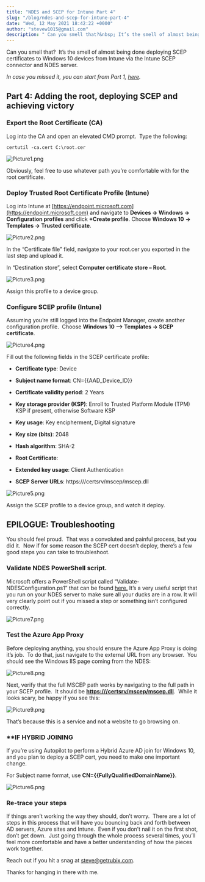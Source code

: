```yaml
---
title: "NDES and SCEP for Intune Part 4"
slug: "/blog/ndes-and-scep-for-intune-part-4"
date: "Wed, 12 May 2021 18:42:22 +0000"
author: "stevew1015@gmail.com"
description: " Can you smell that?&nbsp; It’s the smell of almost being done deploying SCEP certificates to Windows 10 devices from Intune via the Intune SCEP connector and NDES server. In case you missed it, you can start from Part 1, here.Part 4: Adding the root, deploying SCEP and achieving"
---
```


Can you smell that?  It’s the smell of almost being done deploying SCEP certificates to Windows 10 devices from Intune via the Intune SCEP connector and NDES server.

_In case you missed it, you can start from Part 1,_ [_here_](https://www.getrubix.com/blog/ndes-and-scep-for-intune-part-1)_._

**Part 4: Adding the root, deploying SCEP and achieving victory**
-----------------------------------------------------------------

### **Export the Root Certificate (CA)**

Log into the CA and open an elevated CMD prompt.  Type the following:

```
certutil -ca.cert C:\root.cer
```

![Picture1.png](https://getrubixsitecms.blob.core.windows.net/public-assets/content/v1/5dd365a31aa1fd743bc30b8e/1620844082586-IK38KPUSED1GWDIHAHL1/Picture1.png)

Obviously, feel free to use whatever path you’re comfortable with for the root certificate.

### **Deploy Trusted Root Certificate Profile (Intune)**

Log into Intune at [https://endpoint.microsoft.com](https://endpoint.microsoft.com) and navigate to **Devices -> Windows -> Configuration profiles** and click **+Create profile**. Choose **Windows 10** **\-> Templates -> Trusted certificate**.

![Picture2.png](https://getrubixsitecms.blob.core.windows.net/public-assets/content/v1/5dd365a31aa1fd743bc30b8e/1620844124943-PIJ7DKFWOPCW2HFV5MR9/Picture2.png)

In the “Certificate file” field, navigate to your root.cer you exported in the last step and upload it.

In “Destination store”, select **Computer certificate store – Root**.

![Picture3.png](https://getrubixsitecms.blob.core.windows.net/public-assets/content/v1/5dd365a31aa1fd743bc30b8e/1620844189456-D142NHAIMWHENXMPN2IV/Picture3.png)

Assign this profile to a device group.

### **Configure SCEP profile (Intune)**

Assuming you’re still logged into the Endpoint Manager, create another configuration profile.  Choose **Windows 10 –> Templates -> SCEP certificate**. 

![Picture4.png](https://getrubixsitecms.blob.core.windows.net/public-assets/content/v1/5dd365a31aa1fd743bc30b8e/1620844200395-OE1DZ26TK9HC3B4S2JWK/Picture4.png)

Fill out the following fields in the SCEP certificate profile:

-   **Certificate type**: Device
    
-   **Subject name format**: CN={{AAD\_Device\_ID}}
    
-   **Certificate validity period**: 2 Years
    
-   **Key storage provider (KSP)**: Enroll to Trusted Platform Module (TPM) KSP if present, otherwise Software KSP
    
-   **Key usage**: Key encipherment, Digital signature
    
-   **Key size (bits)**: 2048
    
-   **Hash algorithm**: SHA-2
    
-   **Root Certificate**: <NAME OF ROOT CERT FROM PREVIOUS STEP>
    
-   **Extended key usage**: Client Authentication
    
-   **SCEP Server URLs**: https://<NAME OF YOUR EXTERNAL URL FROM AZURE APP PROXY>/certsrv/mscep/mscep.dll
    

![Picture5.png](https://getrubixsitecms.blob.core.windows.net/public-assets/content/v1/5dd365a31aa1fd743bc30b8e/1620844323147-2ZCUWN7NQJJ3VQZDL8AH/Picture5.png)

Assign the SCEP profile to a device group, and watch it deploy.

**EPILOGUE: Troubleshooting**
-----------------------------

You should feel proud.  That was a convoluted and painful process, but you did it.  Now if for some reason the SCEP cert doesn’t deploy, there’s a few good steps you can take to troubleshoot.

### **Validate NDES PowerShell script**.

Microsoft offers a PowerShell script called “Validate-NDESConfiguration.ps1” that can be found [here.](https://github.com/microsoftgraph/powershell-intune-samples/blob/master/CertificationAuthority/Validate-NDESConfiguration.ps1) It’s a very useful script that you run on your NDES server to make sure all your ducks are in a row. It will very clearly point out if you missed a step or something isn’t configured correctly.

![Picture7.png](https://getrubixsitecms.blob.core.windows.net/public-assets/content/v1/5dd365a31aa1fd743bc30b8e/1620844579892-FW45116LXL1UP7X2KE7C/Picture7.png)

### **Test the Azure App Proxy**

Before deploying anything, you should ensure the Azure App Proxy is doing it’s job.  To do that, just navigate to the external URL from any browser.  You should see the Windows IIS page coming from the NDES:

![Picture8.png](https://getrubixsitecms.blob.core.windows.net/public-assets/content/v1/5dd365a31aa1fd743bc30b8e/1620844619513-K3Y3WWCBXXRNRRZJUWVV/Picture8.png)

Next, verify that the full MSCEP path works by navigating to the full path in your SCEP profile.  It should be [**https://<yourExternalURL>/certsrv/mscep/mscep.dll**](https://%3cyourExternalURL%3e/certsrv/mscep/mscep.dll).  While it looks scary, be happy if you see this:

![Picture9.png](https://getrubixsitecms.blob.core.windows.net/public-assets/content/v1/5dd365a31aa1fd743bc30b8e/1620844646040-ULJHYIBKV79XQ0RBKEVG/Picture9.png)

That’s because this is a service and not a website to go browsing on. 

### **\*\*IF HYBRID JOINING**

If you’re using Autopilot to perform a Hybrid Azure AD join for Windows 10, and you plan to deploy a SCEP cert, you need to make one important change.

For Subject name format, use **CN={{FullyQualifiedDomainName}}**.

![Picture6.png](https://getrubixsitecms.blob.core.windows.net/public-assets/content/v1/5dd365a31aa1fd743bc30b8e/1620844902326-UYI3BTDCUTA6WTGKEHMW/Picture6.png)

### **Re-trace your steps**

If things aren’t working the way they should, don’t worry.  There are a lot of steps in this process that will have you bouncing back and forth between AD servers, Azure sites and Intune.  Even if you don’t nail it on the first shot, don’t get down.  Just going through the whole process several times, you’ll feel more comfortable and have a better understanding of how the pieces work together. 

Reach out if you hit a snag at [steve@getrubix.com](mailto:steve@getrubix.com).

Thanks for hanging in there with me.